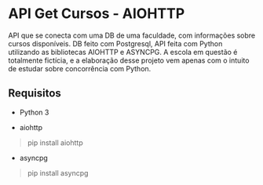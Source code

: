 # API Get Cursos - AIOHTTP
API que se conecta com uma DB de uma faculdade, com informações sobre cursos disponíveis.
DB feito com Postgresql, API feita com Python utilizando as bibliotecas AIOHTTP e ASYNCPG.
A escola em questão é totalmente fictícia, e a elaboração desse projeto vem apenas com o intuito de estudar sobre concorrência com Python.

## Requisitos
- Python 3

- aiohttp
> pip install aiohttp

- asyncpg
> pip install asyncpg

